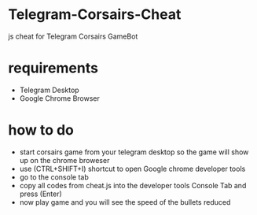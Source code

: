 # Telegram-Corsairs-Cheat
js cheat for Telegram Corsairs GameBot

# requirements

- Telegram Desktop
- Google Chrome Browser

# how to do

* start corsairs game from your telegram desktop so the game will show up on the chrome broweser
* use (CTRL+SHIFT+I) shortcut to open Google chrome developer tools 
* go to the console tab
* copy all codes from cheat.js into the developer tools Console Tab and press (Enter)
* now play game and you will see the speed of the bullets reduced
